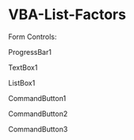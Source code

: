 # VBA-List-Factors
Form Controls:

 ProgressBar1
 
 TextBox1
 
 ListBox1
 
 CommandButton1
 
 CommandButton2
 
 CommandButton3
